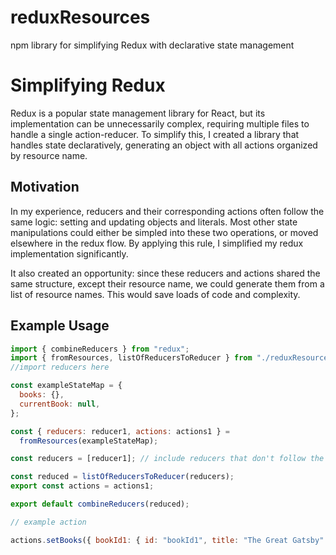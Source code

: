 # reduxResources

npm library for simplifying Redux with declarative state management

# Simplifying Redux

Redux is a popular state management library for React, but its implementation can be unnecessarily complex, requiring multiple files to handle a single action-reducer. To simplify this, I created a library that handles state declaratively, generating an object with all actions organized by resource name.

## Motivation

In my experience, reducers and their corresponding actions often follow the same logic: setting and updating objects and literals. Most other state manipulations could either be simpled into these two operations, or moved elsewhere in the redux flow. By applying this rule, I simplified my redux implementation significantly.

It also created an opportunity: since these reducers and actions shared the same structure, except their resource name, we could generate them from a list of resource names. This would save loads of code and complexity.

## Example Usage

```js
import { combineReducers } from "redux";
import { fromResources, listOfReducersToReducer } from "./reduxResources";
//import reducers here

const exampleStateMap = {
  books: {},
  currentBook: null,
};

const { reducers: reducer1, actions: actions1 } =
  fromResources(exampleStateMap);

const reducers = [reducer1]; // include reducers that don't follow the resource map pattern here

const reduced = listOfReducersToReducer(reducers);
export const actions = actions1;

export default combineReducers(reduced);

// example action

actions.setBooks({ bookId1: { id: "bookId1", title: "The Great Gatsby" } });
```
